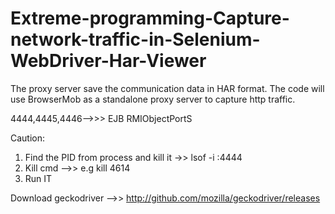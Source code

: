 # Extreme-programming-Capture-network-traffic-in-Selenium-WebDriver-Har-Viewer
The proxy server save the communication data in HAR format. The code will use BrowserMob as a standalone proxy server to capture http traffic.

4444,4445,4446-->>> EJB RMIObjectPortS

Caution:

1) Find the PID from process and kill it ->> lsof -i :4444
2) Kill cmd -->> e.g kill 4614
3) Run IT

Download geckodriver -->> http://github.com/mozilla/geckodriver/releases


